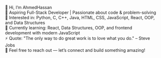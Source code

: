 👋 Hi, I’m AhmedHassan  
🎯 Aspiring Full-Stack Developer | Passionate about code & problem-solving  
💼 Interested in: Python, C, C++, Java, HTML, CSS, JavaScript, React, OOP, and Data Structures  
🚀 Currently learning: React, Data Structures, OOP, and frontend development with modern JavaScript  
⚡ Quote: "The only way to do great work is to love what you do." – Steve Jobs  
📧 Feel free to reach out — let’s connect and build something amazing!
